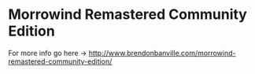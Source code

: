# Morrowind Remastered Community Edition
For more info go here -> http://www.brendonbanville.com/morrowind-remastered-community-edition/
